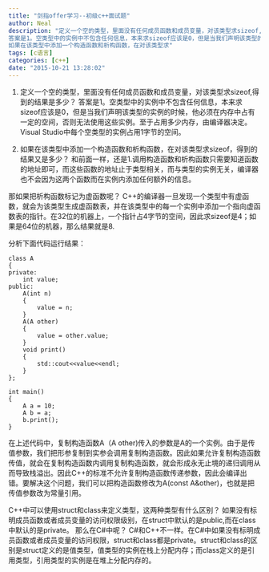 ```yaml
---
title: "剑指offer学习--初级c++面试题"
author: Neal
description: "定义一个空的类型，里面没有任何成员函数和成员变量，对该类型求sizeof,得到的结果是多少？ 
答案是1。空类型中的实例中不包含任何信息，本来求sizeof应该是0，但是当我们声明该类型的实例的时候，他必须在内存中占有一定的空间，否则无法使用这些实例。至于占用多少内存，由编译器决定。Visual Studio中每个空类型的实例占用1字节的空间。
如果在该类型中添加一个构造函数和析构函数，在对该类型求"
tags: [c语言]
categories: [c++]
date: "2015-10-21 13:28:02"
---
```

1. 定义一个空的类型，里面没有任何成员函数和成员变量，对该类型求sizeof,得到的结果是多少？
答案是1。空类型中的实例中不包含任何信息，本来求sizeof应该是0，但是当我们声明该类型的实例的时候，他必须在内存中占有一定的空间，否则无法使用这些实例。至于占用多少内存，由编译器决定。Visual Studio中每个空类型的实例占用1字节的空间。

2. 如果在该类型中添加一个构造函数和析构函数，在对该类型求sizeof，得到的结果又是多少？
和前面一样，还是1.调用构造函数和析构函数只需要知道函数的地址即可，而这些函数的地址止于类型相关，而与类型的实例无关，编译器也不会因为这两个函数而在实例内添加任何额外的信息。

那如果把析构函数标记为虚函数呢？
C++的编译器一旦发现一个类型中有虚函数，就会为该类型生成虚函数表，并在该类型中的每一个实例中添加一个指向虚函数表的指针。在32位的机器上，一个指针占4字节的空间，因此求sizeof是4；如果是64位的机器，那么结果就是8.

分析下面代码运行结果：

```
class A
{
private:
	int value;
public:
	A(int n)
	{
		value = n;
	}
	A(A other)
	{
		value = other.value;
	}
	void print()
	{
		std::cout<<value<<endl;
	}
};

int main()
{
	A a = 10;
	A b = a;
	b.print();
}
```
在上述代码中，复制构造函数A（A other)传入的参数是A的一个实例。由于是传值参数，我们把形参复制到实参会调用复制构造函数。因此如果允许复制构造函数传值，就会在复制构造函数内调用复制构造函数，就会形成永无止境的递归调用从而导致栈溢出。因此C++的标准不允许复制构造函数传递参数，因此会编译出错。要解决这个问题，我们可以把构造函数修改为A(const A&other)，也就是把传值参数改为常量引用。

C++中可以使用struct和class来定义类型，这两种类型有什么区别？
如果没有标明成员函数或者成员变量的访问权限级别，在struct中默认的是public,而在class中默认的是private。
那么在C#中呢？
C#和C++不一样。在C#中如果没有标明成员函数或者成员变量的访问权限，struct和class都是private。struct和class的区别是struct定义的是值类型，值类型的实例在栈上分配内存；而class定义的是引用类型，引用类型的实例是在堆上分配内存的。